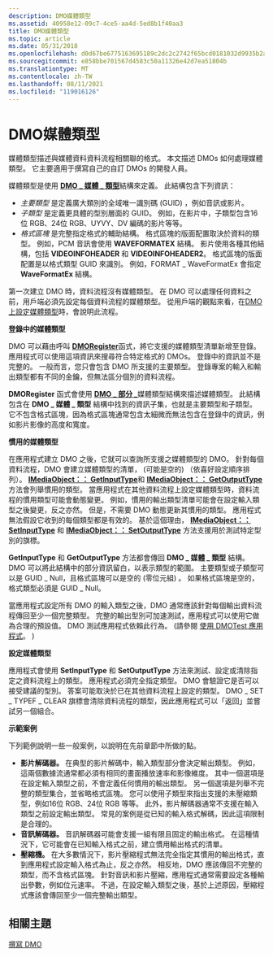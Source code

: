 ```yaml
---
description: DMO媒體類型
ms.assetid: 40958e12-09c7-4ce5-aa4d-5ed8b1f40aa3
title: DMO媒體類型
ms.topic: article
ms.date: 05/31/2018
ms.openlocfilehash: d0d67be6775163695189c2dc2c2742f65bcd0181032d9935b2a2a3ce2df2e900
ms.sourcegitcommit: e858bbe701567d4583c50a11326e42d7ea51804b
ms.translationtype: MT
ms.contentlocale: zh-TW
ms.lasthandoff: 08/11/2021
ms.locfileid: "119016126"
---
```

# <a name="dmo-media-types"></a>DMO媒體類型

媒體類型描述與媒體資料資料流程相關聯的格式。 本文描述 DMOs 如何處理媒體類型。 它主要適用于撰寫自己的自訂 DMOs 的開發人員。

媒體類型是使用 [**DMO \_ 媒體 \_ 類型**](/previous-versions/windows/desktop/api/mediaobj/ns-mediaobj-dmo_media_type)結構來定義。 此結構包含下列資訊：

-   *主要類型* 是定義廣大類別的全域唯一識別碼 (GUID) ，例如音訊或影片。
-   *子類型* 是定義更具體的型別層面的 GUID。 例如，在影片中，子類型包含16位 RGB、24位 RGB、UYVY、DV 編碼的影片等等。
-   *格式區塊* 是完整指定格式的輔助結構。 格式區塊的版面配置取決於資料的類型。 例如，PCM 音訊會使用 **WAVEFORMATEX** 結構。 影片使用各種其他結構，包括 **VIDEOINFOHEADER** 和 **VIDEOINFOHEADER2**。 格式區塊的版面配置是以格式類型 GUID 來識別。 例如，FORMAT \_ WaveFormatEx 會指定 **WaveFormatEx** 結構。

第一次建立 DMO 時，資料流程沒有媒體類型。 在 DMO 可以處理任何資料之前，用戶端必須先設定每個資料流程的媒體類型。 從用戶端的觀點來看，在[DMO 上設定媒體類型](setting-media-types-on-a-dmo.md)時，會說明此流程。

**登錄中的媒體類型**

DMO 可以藉由呼叫 [**DMORegister**](/previous-versions/windows/desktop/api/Dmoreg/nf-dmoreg-dmoregister)函式，將它支援的媒體類型清單新增至登錄。 應用程式可以使用這項資訊來搜尋符合特定格式的 DMOs。 登錄中的資訊並不是完整的。 一般而言，您只會包含 DMO 所支援的主要類型。 登錄專案的輸入和輸出類型都有不同的金鑰，但無法區分個別的資料流程。

**DMORegister** 函式會使用 [**DMO \_ 部分 \_**](/previous-versions/windows/desktop/api/Dmoreg/ns-dmoreg-dmo_partial_mediatype)媒體類型結構來描述媒體類型。 此結構包含在 **DMO \_ 媒體 \_ 類型** 結構中找到的資訊子集，也就是主要類型和子類型。 它不包含格式區塊，因為格式區塊通常包含太細微而無法包含在登錄中的資訊，例如影片影像的高度和寬度。

**慣用的媒體類型**

在應用程式建立 DMO 之後，它就可以查詢所支援之媒體類型的 DMO。 針對每個資料流程，DMO 會建立媒體類型的清單， (可能是空的) （依喜好設定順序排列）。 [**IMediaObject：： GetInputType**](/previous-versions/windows/desktop/api/Mediaobj/nf-mediaobj-imediaobject-getinputtype)和 [**IMediaObject：： GetOutputType**](/previous-versions/windows/desktop/api/Mediaobj/nf-mediaobj-imediaobject-getoutputtype)方法會列舉慣用的類型。 當應用程式在其他資料流程上設定媒體類型時，資料流程的慣用類型可能會動態變更。 例如，慣用的輸出類型清單可能會在設定輸入類型之後變更，反之亦然。 但是，不需要 DMO 動態更新其慣用的類型。 應用程式無法假設它收到的每個類型都是有效的。 基於這個理由， [**IMediaObject：： SetInputType**](/previous-versions/windows/desktop/api/Mediaobj/nf-mediaobj-imediaobject-setinputtype) 和 [**IMediaObject：： SetOutputType**](/previous-versions/windows/desktop/api/Mediaobj/nf-mediaobj-imediaobject-setoutputtype) 方法支援用於測試特定型別的旗標。

**GetInputType** 和 **GetOutputType** 方法都會傳回 **DMO \_ 媒體 \_ 類型** 結構。 DMO 可以將此結構中的部分資訊留白，以表示類型的範圍。 主要類型或子類型可以是 GUID \_ Null，且格式區塊可以是空的 (零位元組) 。 如果格式區塊是空的，格式類型必須是 GUID \_ Null。

當應用程式設定所有 DMO 的輸入類型之後，DMO 通常應該針對每個輸出資料流程傳回至少一個完整類型。 完整的輸出型別可加速測試，應用程式可以使用它做為合理的預設值。 DMO 測試應用程式依賴此行為。  (請參閱 [使用 DMOTest 應用程式](using-the-dmotest-application.md)。 ) 

**設定媒體類型**

應用程式會使用 **SetInputType** 和 **SetOutputType** 方法來測試、設定或清除指定之資料流程上的類型。 應用程式必須完全指定類型。 DMO 會驗證它是否可以接受建議的型別。 答案可能取決於已在其他資料流程上設定的類型。 DMO \_ SET \_ TYPEF \_ CLEAR 旗標會清除資料流程的類型，因此應用程式可以「返回」並嘗試另一個組合。

**示範案例**

下列範例說明一些一般案例，以說明在先前章節中所做的點。

-   **影片解碼器。** 在典型的影片解碼中，輸入類型部分會決定輸出類型。 例如，這兩個數據流通常都必須有相同的畫面播放速率和影像維度。 其中一個選項是在設定輸入類型之前，不會定義任何慣用的輸出類型。 另一個選項是列舉不完整的類型集合，並省略格式區塊。 您可以使用子類型來指出支援的未壓縮類型，例如16位 RGB、24位 RGB 等等。 此外，影片解碼器通常不支援在輸入類型之前設定輸出類型。 常見的案例是從已知的輸入格式解碼，因此這項限制是合理的。
-   **音訊解碼器。** 音訊解碼器可能會支援一組有限且固定的輸出格式。 在這種情況下，它可能會在已知輸入格式之前，建立慣用輸出格式的清單。
-   **壓縮機。** 在大多數情況下，影片壓縮程式無法完全指定其慣用的輸出格式，直到應用程式設定輸入格式為止，反之亦然。 相反地，DMO 應該傳回不完整的類型，而不含格式區塊。 針對音訊和影片壓縮，應用程式通常需要設定各種輸出參數，例如位元速率。 不過，在設定輸入類型之後，基於上述原因，壓縮程式應該會傳回至少一個完整輸出類型。

## <a name="related-topics"></a>相關主題

<dl> <dt>

[撰寫 DMO](writing-a-dmo.md)
</dt> </dl>

 

 



